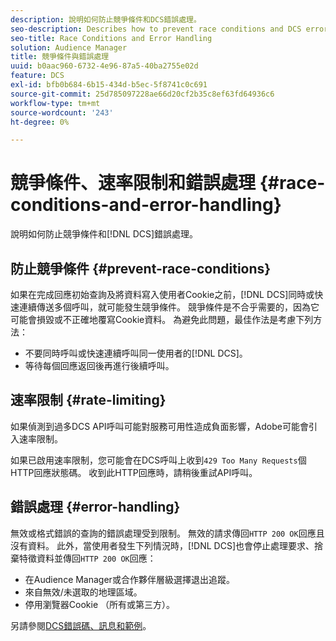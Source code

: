 ```yaml
---
description: 說明如何防止競爭條件和DCS錯誤處理。
seo-description: Describes how to prevent race conditions and DCS error handling.
seo-title: Race Conditions and Error Handling
solution: Audience Manager
title: 競爭條件與錯誤處理
uuid: b0aac960-6732-4e96-87a5-40ba2755e02d
feature: DCS
exl-id: bfb0b684-6b15-434d-b5ec-5f8741c0c691
source-git-commit: 25d785097228ae66d20cf2b35c8ef63fd64936c6
workflow-type: tm+mt
source-wordcount: '243'
ht-degree: 0%

---
```


# 競爭條件、速率限制和錯誤處理 {#race-conditions-and-error-handling}

說明如何防止競爭條件和[!DNL DCS]錯誤處理。

## 防止競爭條件 {#prevent-race-conditions}

如果在完成回應初始查詢及將資料寫入使用者Cookie之前，[!DNL DCS]同時或快速連續傳送多個呼叫，就可能發生競爭條件。 競爭條件是不合乎需要的，因為它可能會損毀或不正確地覆寫Cookie資料。 為避免此問題，最佳作法是考慮下列方法：

* 不要同時呼叫或快速連續呼叫同一使用者的[!DNL DCS]。
* 等待每個回應返回後再進行後續呼叫。

## 速率限制 {#rate-limiting}

如果偵測到過多DCS API呼叫可能對服務可用性造成負面影響，Adobe可能會引入速率限制。

如果已啟用速率限制，您可能會在DCS呼叫上收到`429 Too Many Requests`個HTTP回應狀態碼。 收到此HTTP回應時，請稍後重試API呼叫。

## 錯誤處理 {#error-handling}

無效或格式錯誤的查詢的錯誤處理受到限制。 無效的請求傳回`HTTP 200 OK`回應且沒有資料。 此外，當使用者發生下列情況時，[!DNL DCS]也會停止處理要求、捨棄特徵資料並傳回`HTTP 200 OK`回應：

* 在Audience Manager或合作夥伴層級選擇退出追蹤。
* 來自無效/未選取的地理區域。
* 停用瀏覽器Cookie （所有或第三方）。

另請參閱[DCS錯誤碼、訊息和範例](../../../api/dcs-intro/dcs-api-reference/dcs-error-codes.md)。
